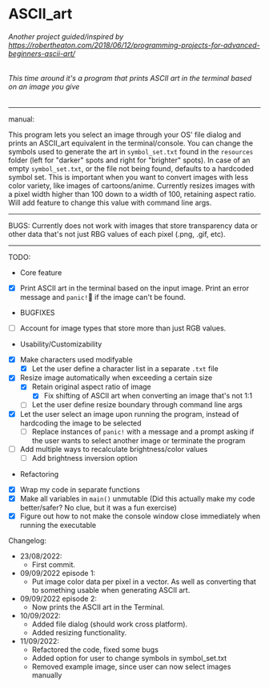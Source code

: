 # ASCII_art
###### Another project guided/inspired by https://robertheaton.com/2018/06/12/programming-projects-for-advanced-beginners-ascii-art/ 
###### This time around it's a program that prints ASCII art in the terminal based on an image you give
---
manual:

This program lets you select an image through your OS' file dialog and prints an ASCII_art equivalent in the terminal/console.
You can change the symbols used to generate the art in `symbol_set.txt` found in the `resources` folder (left for "darker" spots and right for "brighter" spots). In case of an empty `symbol_set.txt`, or the file not being found, defaults to a hardcoded symbol set.
This is important when you want to convert images with less color variety, like images of cartoons/anime.
Currently resizes images with a pixel width higher than 100 down to a width of 100, retaining aspect ratio. Will add feature to change this value with command line args.

---
BUGS:
Currently does not work with images that store transparency data or other data that's not just RBG values of each pixel (.png, .gif, etc).

---
TODO:
* Core feature
- [x] Print ASCII art in the terminal based on the input image. Print an error message and `panic!`🦀 if the image can't be found.
* BUGFIXES
- [ ] Account for image types that store more than just RGB values.
* Usability/Customizability
- [x] Make characters used modifyable
	- [x] Let the user define a character list in a separate `.txt` file
- [x] Resize image automatically when exceeding a certain size
	- [x] Retain original aspect ratio of image
		- [x] Fix shifting of ASCII art when converting an image that's not 1:1 
	- [ ] Let the user define resize boundary through command line args
- [x] Let the user select an image upon running the program, instead of hardcoding the image to be selected 
	- [ ] Replace instances of `panic!` with a message and a prompt asking if the user wants to select another image or terminate the program
- [ ] Add multiple ways to recalculate brightness/color values
	- [ ] Add brightness inversion option
* Refactoring
- [x] Wrap my code in separate functions
- [x] Make all variables in `main()` unmutable (Did this actually make my code better/safer? No clue, but it was a fun exercise)
- [x] Figure out how to not make the console window close immediately when running the executable

Changelog:
- 23/08/2022: 
	- First commit.
- 09/09/2022 episode 1: 
	- Put image color data per pixel in a vector. As well as converting that to something usable when generating ASCII art.
- 09/09/2022 episode 2:
	- Now prints the ASCII art in the Terminal. 
- 10/09/2022: 
	- Added file dialog (should work cross platform).
	- Added resizing functionality.
- 11/09/2022:
	- Refactored the code, fixed some bugs
	- Added option for user to change symbols in symbol_set.txt
	- Removed example image, since user can now select images manually
